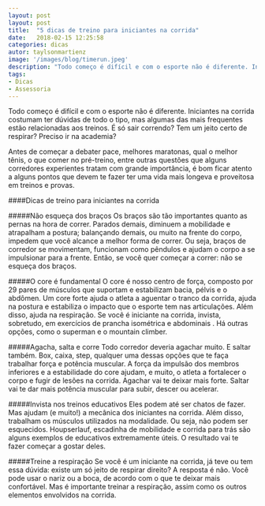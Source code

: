 ```yaml
---
layout: post
layout: post
title:  "5 dicas de treino para iniciantes na corrida"
date:   2018-02-15 12:25:58
categories: dicas
autor: taylsonmartienz
image: '/images/blog/timerun.jpeg'
description: "Todo começo é difícil e com o esporte não é diferente. Iniciantes na corrida costumam ter dúvidas de todo o tipo, mas algumas das mais frequentes estão relacionadas aos treinos. É só sair correndo? Tem um jeito certo de respirar? Preciso ir na academia?"
tags:
- Dicas
- Assessoria
---
```


Todo começo é difícil e com o esporte não é diferente. Iniciantes na corrida costumam ter dúvidas de todo o tipo, mas algumas das mais frequentes estão relacionadas aos treinos. É só sair correndo? Tem um jeito certo de respirar? Preciso ir na academia?

Antes de começar a debater pace, melhores maratonas, qual o melhor tênis, o que comer no pré-treino, entre outras questões que alguns corredores experientes tratam com grande importância, é bom ficar atento a alguns pontos que devem te fazer ter uma vida mais longeva e proveitosa em treinos e provas.

####Dicas de treino para iniciantes na corrida


#####Não esqueça dos braços
Os braços são tão importantes quanto as pernas na hora de correr. Parados demais, diminuem a mobilidade e atrapalham a postura; balançando demais, ou muito na frente do corpo, impedem que você alcance a melhor forma de correr. Ou seja, braços de corredor se movimentam, funcionam como pêndulos e ajudam o corpo a se impulsionar para a frente. Então, se você quer começar a correr: não se esqueça dos braços. 


#####O core é fundamental 
O core é nosso centro de força, composto por 29 pares de músculos que suportam e estabilizam bacia, pélvis e o abdômen. Um core forte ajuda o atleta a aguentar o tranco da corrida, ajuda na postura e estabiliza o impacto que o esporte tem nas articulações. Além disso, ajuda na respiração.  Se você é iniciante na corrida, invista, sobretudo, em exercícios de prancha isométrica e abdominais . Há outras opções, como o superman e o mountain climber.


#####Agacha, salta e corre
Todo corredor deveria agachar muito. E saltar também. Box, caixa, step, qualquer uma dessas opções que te faça trabalhar força e potência muscular. A força da impulsão dos membros inferiores e a estabilidade do core ajudam, e muito, o atleta a fortalecer o corpo e fugir de lesões na corrida. Agachar vai te deixar mais forte. Saltar vai te dar mais potência muscular para subir, descer ou acelerar.


#####Invista nos treinos educativos
Eles podem até ser chatos de fazer. Mas ajudam (e muito!) a mecânica dos iniciantes na corrida. Além disso, trabalham os músculos utilizados na modalidade. Ou seja, não podem ser esquecidos. Houpserlauf, escadinha de mobilidade e corrida para trás são alguns exemplos de educativos extremamente úteis. O resultado vai te fazer começar a gostar deles.


#####Treine a respiração
Se você é um iniciante na corrida, já teve ou tem essa dúvida: existe um só jeito de respirar direito? A resposta é não. Você pode usar o nariz ou a boca, de acordo com o que te deixar mais confortável. Mas é importante treinar a respiração, assim como os outros elementos envolvidos na corrida.